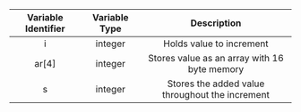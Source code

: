 |Variable Identifier|Variable Type|Description|
|:----:|:----:|:----:|
|i|integer|Holds value to increment|
|ar[4]|integer|Stores value as an array with 16 byte memory|
|s|integer|Stores the added value throughout the increment|
